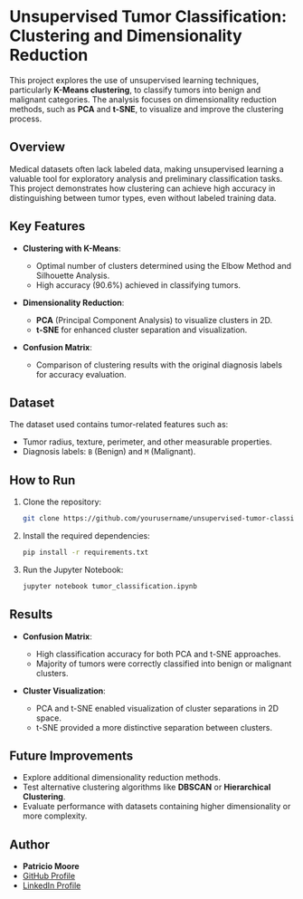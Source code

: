 
# Unsupervised Tumor Classification: Clustering and Dimensionality Reduction

This project explores the use of unsupervised learning techniques, particularly **K-Means clustering**, to classify tumors into benign and malignant categories. The analysis focuses on dimensionality reduction methods, such as **PCA** and **t-SNE**, to visualize and improve the clustering process.

## Overview

Medical datasets often lack labeled data, making unsupervised learning a valuable tool for exploratory analysis and preliminary classification tasks. This project demonstrates how clustering can achieve high accuracy in distinguishing between tumor types, even without labeled training data.

## Key Features

- **Clustering with K-Means**:
  - Optimal number of clusters determined using the Elbow Method and Silhouette Analysis.
  - High accuracy (90.6%) achieved in classifying tumors.

- **Dimensionality Reduction**:
  - **PCA** (Principal Component Analysis) to visualize clusters in 2D.
  - **t-SNE** for enhanced cluster separation and visualization.

- **Confusion Matrix**:
  - Comparison of clustering results with the original diagnosis labels for accuracy evaluation.

## Dataset

The dataset used contains tumor-related features such as:
- Tumor radius, texture, perimeter, and other measurable properties.
- Diagnosis labels: `B` (Benign) and `M` (Malignant).


## How to Run

1. Clone the repository:
   ```bash
   git clone https://github.com/yourusername/unsupervised-tumor-classification.git
   ```
2. Install the required dependencies:
   ```bash
   pip install -r requirements.txt
   ```
3. Run the Jupyter Notebook:
   ```bash
   jupyter notebook tumor_classification.ipynb
   ```

## Results

- **Confusion Matrix**:
  - High classification accuracy for both PCA and t-SNE approaches.
  - Majority of tumors were correctly classified into benign or malignant clusters.

- **Cluster Visualization**:
  - PCA and t-SNE enabled visualization of cluster separations in 2D space.
  - t-SNE provided a more distinctive separation between clusters.

## Future Improvements

- Explore additional dimensionality reduction methods.
- Test alternative clustering algorithms like **DBSCAN** or **Hierarchical Clustering**.
- Evaluate performance with datasets containing higher dimensionality or more complexity.

## Author

- **Patricio Moore**
- [GitHub Profile](https://github.com/patymoore)
- [LinkedIn Profile](https://www.linkedin.com/in/patricio-moore-bb3b2b121/)


